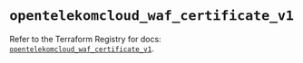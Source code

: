 # `opentelekomcloud_waf_certificate_v1`

Refer to the Terraform Registry for docs: [`opentelekomcloud_waf_certificate_v1`](https://registry.terraform.io/providers/opentelekomcloud/opentelekomcloud/1.36.42/docs/resources/waf_certificate_v1).
